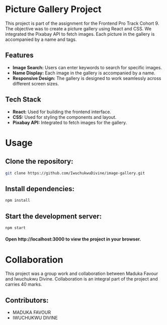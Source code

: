 # Picture Gallery Project

This project is part of the assignment for the Frontend Pro Track Cohort 9. The objective was to create a picture gallery using React and CSS. We integrated the Pixabay API to fetch images. Each picture in the gallery is accompanied by a name and tags.

## Features

- **Image Search:** Users can enter keywords to search for specific images.
- **Name Display:** Each image in the gallery is accompanied by a name.
- **Responsive Design:** The gallery is designed to work seamlessly across different screen sizes.

## Tech Stack

- **React:** Used for building the frontend interface.
- **CSS:** Used for styling the components and layout.
- **Pixabay API:** Integrated to fetch images for the gallery.
  
# Usage

## Clone the repository:
```bash
git clone https://github.com/IwuchukwuDivine/image-gallery.git
```
## Install dependencies:
```bash
npm install
```
## Start the development server:
```bash
npm start
```
#### Open http://localhost:3000 to view the project in your browser.

# Collaboration
This project was a group work and collaboration between Maduka Favour and Iwuchukwu Divine. Collaboration is an integral part of the project and carries 40 marks.


## Contributors:
- MADUKA FAVOUR
- IWUCHUKWU DIVINE
